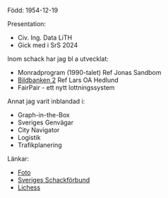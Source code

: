 Född: 1954-12-19  

Presentation:

* Civ. Ing. Data LiTH
* Gick med i SrS 2024

Inom schack har jag bl a utvecklat:

* Monradprogram (1990-talet) Ref Jonas Sandbom
* [Bildbanken 2](https://storage.googleapis.com/bildbank2) Ref Lars OA Hedlund
* FairPair - ett nytt lottningssystem

Annat jag varit inblandad i:
* Graph-in-the-Box
* Sveriges Genvägar
* City Navigator
* Logistik
* Trafikplanering

Länkar:

* [Foto](https://storage.googleapis.com/bildbank2/index.html?md5=AvOBdpHx20)
* [Sveriges Schackförbund](https://member.schack.se/ViewPlayerRatingDiagram?memberid=716556)
* [Lichess](https://lichess.org/study/4D1Jqoe4)

